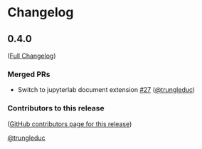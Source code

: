 # Changelog

<!-- <START NEW CHANGELOG ENTRY> -->

## 0.4.0

([Full Changelog](https://github.com/trungleduc/jupyterview/compare/v0.1.0...d017da4605943948bdbf08dd9cc51c7cdef1a02b))

### Merged PRs

- Switch to jupyterlab document extension [#27](https://github.com/trungleduc/jupyterview/pull/27) ([@trungleduc](https://github.com/trungleduc))

### Contributors to this release

([GitHub contributors page for this release](https://github.com/trungleduc/jupyterview/graphs/contributors?from=2021-06-15&to=2022-03-06&type=c))

[@trungleduc](https://github.com/search?q=repo%3Atrungleduc%2Fjupyterview+involves%3Atrungleduc+updated%3A2021-06-15..2022-03-06&type=Issues)

<!-- <END NEW CHANGELOG ENTRY> -->
